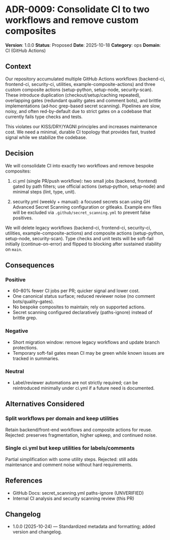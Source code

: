 # ADR-0009: Consolidate CI to two workflows and remove custom composites

**Version**: 1.0.0
**Status**: Proposed
**Date**: 2025-10-18
**Category**: ops
**Domain**: CI (GitHub Actions)

## Context

Our repository accumulated multiple GitHub Actions workflows (backend-ci, frontend-ci, security-ci, utilities, example-composite-actions) and three custom composite actions (setup-python, setup-node, security-scan). These introduce duplication (checkout/setup/caching repeated), overlapping gates (redundant quality gates and comment bots), and brittle implementations (ad‑hoc grep-based secret scanning). Pipelines are slow, noisy, and often red-by-default due to strict gates on a codebase that currently fails type checks and tests.

This violates our KISS/DRY/YAGNI principles and increases maintenance cost. We need a minimal, durable CI topology that provides fast, trusted signal while we stabilize the codebase.

## Decision

We will consolidate CI into exactly two workflows and remove bespoke composites:

1. ci.yml (single PR/push workflow): two small jobs (backend, frontend) gated by path filters; use official actions (setup‑python, setup‑node) and minimal steps (lint, type, unit).

2. security.yml (weekly + manual): a focused secrets scan using GH Advanced Secret Scanning configuration or gitleaks. Example env files will be excluded via `.github/secret_scanning.yml` to prevent false positives.

We will delete legacy workflows (backend-ci, frontend-ci, security-ci, utilities, example-composite-actions) and composite actions (setup-python, setup-node, security-scan). Type checks and unit tests will be soft-fail initially (continue-on-error) and flipped to blocking after sustained stability on `main`.

## Consequences

### Positive

- 60–80% fewer CI jobs per PR; quicker signal and lower cost.
- One canonical status surface; reduced reviewer noise (no comment bots/quality-gates).
- No bespoke composites to maintain; rely on supported actions.
- Secret scanning configured declaratively (paths-ignore) instead of brittle grep.

### Negative

- Short migration window: remove legacy workflows and update branch protections.
- Temporary soft-fail gates mean CI may be green while known issues are tracked in summaries.

### Neutral

- Label/reviewer automations are not strictly required; can be reintroduced minimally under ci.yml if a future need is documented.

## Alternatives Considered

### Split workflows per domain and keep utilities

Retain backend/front-end workflows and composite actions for reuse. Rejected: preserves fragmentation, higher upkeep, and continued noise.

### Single ci.yml but keep utilities for labels/comments

Partial simplification with some utility steps. Rejected: still adds maintenance and comment noise without hard requirements.

## References

- GitHub Docs: secret_scanning.yml paths-ignore (UNVERIFIED)
- Internal CI analysis and security scanning review (this PR)

## Changelog

- 1.0.0 (2025-10-24) — Standardized metadata and formatting; added version and changelog.
